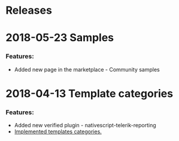 # Releases

# 2018-05-23 Samples

  ### Features:
 -  Added new page in the marketplace - Community samples



# 2018-04-13 Template categories

  ### Features:
 -  Added new verified plugin - nativescript-telerik-reporting 
 - [Implemented templates categories.](https://github.com/NativeScript/marketplace-feedback/issues/107)
